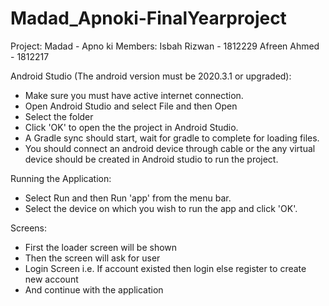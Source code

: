 # Madad_Apnoki-FinalYearproject

Project: Madad - Apno ki
Members:
Isbah Rizwan - 1812229
Afreen Ahmed - 1812217
 
Android Studio (The android version must be 2020.3.1 or upgraded):
-   Make sure you must have active internet connection.
-   Open Android Studio and select File and then Open
-   Select the folder
-   Click 'OK' to open the the project in Android Studio.
-   A Gradle sync should start, wait for gradle to complete for loading files. 
-   You should connect an android device through cable or the any virtual device should be created in
Android studio to run the project.

Running the Application:
-   Select Run and then Run 'app' from the menu bar.
-   Select the device on which you wish to run the app and click 'OK'.

Screens:
-   First the loader screen will be shown 
-   Then the screen will ask for user 
-   Login Screen i.e. If account existed then login else register to create new account
-   And continue with the application

